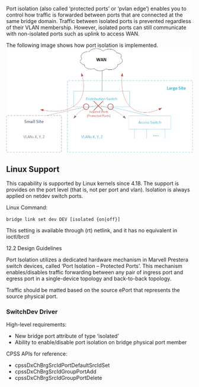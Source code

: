 Port isolation (also called ‘protected ports’ or ‘pvlan edge’) enables you to control how traffic is forwarded between ports that are connected at the same bridge domain. Traffic between isolated ports is prevented regardless of their VLAN membership. However, isolated ports can still communicate with non-isolated ports such as uplink to access WAN. 

The following image shows how port isolation is implemented.
![Port Isolation](images/port_isolation_overview.png)
## Linux Support
This capability is supported by Linux kernels since 4.18. The support is provides on the port level (that is, not per port and vlan). Isolation is always applied on netdev switch ports.

Linux Command:

`bridge link set dev DEV [isolated {on|off}]`

This setting is available through (rt) netlink, and it has no equivalent in ioctl/brctl

12.2	Design Guidelines

Port Isolation utilizes a dedicated hardware mechanism in Marvell Prestera switch devices, called ‘Port Isolation – Protected Ports’. This mechanism enables/disables traffic forwarding between any pair of ingress port and egress port in a single-device topology and back-to-back topology. 

Traffic should be matted based on the source ePort that represents the source physical port.

### SwitchDev Driver

High-level requirements:
* New bridge port attribute of type ‘isolated’
* Ability to enable/disable port isolation on bridge physical port member

CPSS APIs for reference:
* cpssDxChBrgSrcIdPortDefaultSrcIdSet
* cpssDxChBrgSrcIdGroupPortAdd
* cpssDxChBrgSrcIdGroupPortDelete


